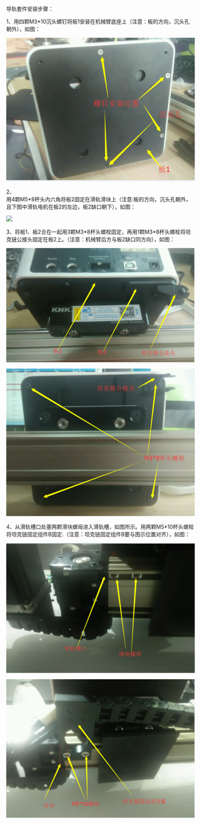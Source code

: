 导轨套件安装步骤：

1、用四颗M3\*10沉头螺钉将板1安装在机械臂底座上（注意：板的方向，沉头孔朝外），如图：

![](/assets/import.png89)

2、  
用4颗M5\*8杯头内六角将板2固定在滑轨滑块上（注意:板的方向，沉头孔朝外，且下图中滑轨电机在板2的左边，板2缺口朝下），如图：

![](/assets/二)

3、将板1、板2合在一起用3颗M3\*8杯头螺栓固定，再用1颗M3\*8杯头螺栓将坦克链公接头固定在板2上。（注意：机械臂后方与板2缺口同方向），如图：

![](/assets/890)

![](/assets/90-)

4、从滑轨槽口处塞两颗滑块螺母进入滑轨槽，如图所示。用两颗M5\*10杯头螺栓将坦克链固定组件B固定.（注意：坦克链固定组件B要与图示位置对齐），如图：

![](/assets/考虑)

![](/assets/im【】)

